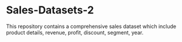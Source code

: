 # Sales-Datasets-2
This repository contains a comprehensive sales dataset which include product details, revenue, profit, discount, segment, year.
